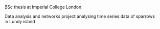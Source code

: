 BSc thesis at Imperial College London.

Data analysis and networks project analysing time series data of sparrows in Lundy island
